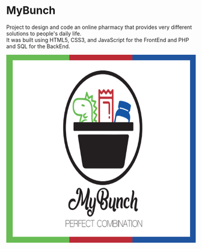 # MyBunch
Project to design and code an online pharmacy that provides very different solutions to people's daily life. <br/>
It was built using HTML5, CSS3, and JavaScript for the FrontEnd and PHP and SQL for the BackEnd.

<img src="images/MyBunch.png" height="500" width="700">
